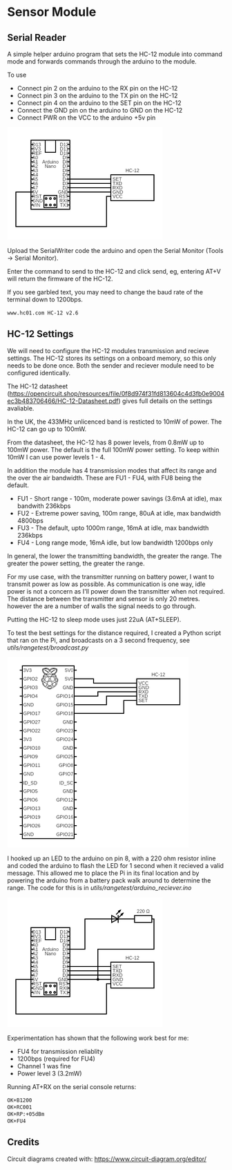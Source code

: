Sensor Module
=============

Serial Reader
-------------

A simple helper arduino program that sets the HC-12 module into command mode and forwards commands through the arduino to the module. 

To use
* Connect pin 2 on the arduino to the RX pin on the HC-12
* Connect pin 3 on the arduino to the TX pin on the HC-12
* Connect pin 4 on the arduino to the SET pin on the HC-12
* Connect the GND pin on the arduino to GND on the HC-12
* Connect PWR on the VCC to the arduino +5v pin

<img src="../images/serial_writer/serial_writer.png" />

Upload the SerialWriter code the arduino and open the Serial Monitor (Tools -> Serial Monitor).

Enter the command to send to the HC-12 and click send, eg, entering AT+V will return the firmware of the HC-12.

If you see garbled text, you may need to change the baud rate of the terminal down to 1200bps.

```
www.hc01.com HC-12 v2.6
```

HC-12 Settings
--------------

We will need to configure the HC-12 modules transmission and recieve settings. The HC-12 stores its settings on a onboard memory, so this only needs to be done once. Both the sender and reciever module need to be configured identically. 

The HC-12 datasheet (https://opencircuit.shop/resources/file/0f8d974f31fd813604c4d3fb0e9004ec3b483706466/HC-12-Datasheet.pdf) gives full details on the settings avaliable. 

In the UK, the 433MHz unlicenced band is resticted to 10mW of power. The HC-12 can go up to 100mW.

From the datasheet, the HC-12 has 8 power levels, from 0.8mW up to 100mW power. The default is the full 100mW power setting.  To keep within 10mW I can use power levels 1 - 4. 

In addition the module has 4 transmission modes that affect its range and the over the air bandwidth. These are FU1 - FU4, with FU8 being the default. 

* FU1 - Short range - 100m, moderate power savings (3.6mA at idle), max bandwith 236kbps
* FU2 - Extreme power saving, 100m range, 80uA at idle, max bandwidth 4800bps
* FU3 - The default, upto 1000m range, 16mA at idle, max bandwidth 236kbps
* FU4 - Long range mode, 16mA idle, but low bandwidth 1200bps only

In general, the lower the transmitting bandwidth, the greater the range. The greater the power setting, the greater the range. 

For my use case, with the transmitter running on battery power, I want to transmit power as low as possible. As communication is one way, idle power is not a concern as I'll power down the transmitter when not required. The distance between the transmitter and sensor is only 20 metres. however the are a number of walls the signal needs to go through. 

Putting the HC-12 to sleep mode uses just 22uA (AT+SLEEP).

To test the best settings for the distance required, I created a Python script that ran on the Pi, and broadcasts on a 3 second frequency, see _utils/rangetest/broadcast.py_

<img src="../images/range_test/pi.png" />

I hooked up an LED to the arduino on pin 8, with a 220 ohm resistor inline and coded the arduino to flash the LED for 1 second when it recieved a valid message. This allowed me to place the Pi in its final location and by powering the arduino from a battery pack walk around to determine the range. The code for this is in _utils/rangetest/arduino_reciever.ino_ 

<img src="../images/range_test/arduino.png" />

Experimentation has shown that the following work best for me:

* FU4 for transmission reliablity
* 1200bps (required for FU4)
* Channel 1 was fine
* Power level 3 (3.2mW)

Running AT+RX on the serial console returns: 

```
OK+B1200
OK+RC001
OK+RP:+05dBm
OK+FU4
```





Credits
-------

Circuit diagrams created with: https://www.circuit-diagram.org/editor/

